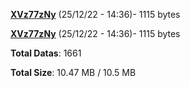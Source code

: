 [**XVz77zNy**](/data/XVz77zNy.txt) (25/12/22 - 14:36)- 1115 bytes

[**XVz77zNy**](/data/XVz77zNy.txt) (25/12/22 - 14:36)- 1115 bytes

**Total Datas**: 1661

**Total Size**: 10.47 MB / 10.5 MB